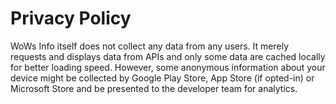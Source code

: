 # Privacy Policy
WoWs Info itself does not collect any data from any users. It merely requests and displays data from APIs and only some data are cached locally for better loading speed. However, some anonymous information about your device might be collected by Google Play Store, App Store (if opted-in) or Microsoft Store and be presented to the developer team for analytics.
